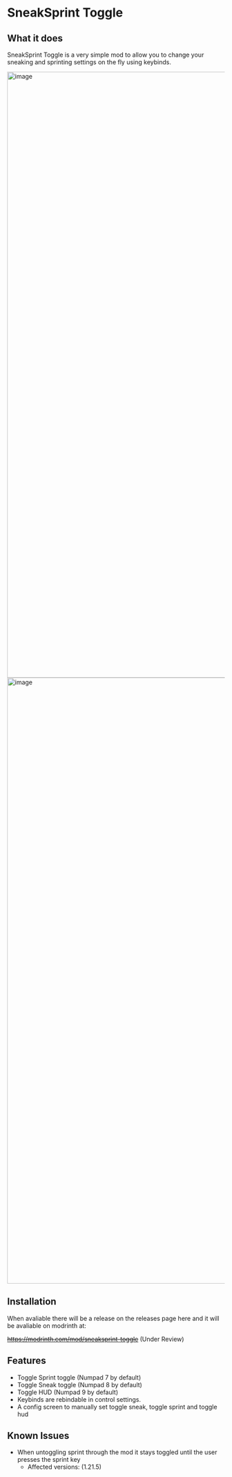 # SneakSprint Toggle
## What it does
SneakSprint Toggle is a very simple mod to allow you to change your sneaking and sprinting settings on the fly using keybinds.

<img width="2560" height="1404" alt="image" src="https://github.com/user-attachments/assets/1bcae442-43fa-4023-8f6a-06cd0892fe2a" />

<img width="2560" height="1404" alt="image" src="https://github.com/user-attachments/assets/fbd901f3-4b60-4190-a0dd-d19e103d9ac4" />


## Installation
When avaliable there will be a release on the releases page here and it will be avaliable on modrinth at:

~~https://modrinth.com/mod/sneaksprint-toggle~~ (Under Review)

## Features
- Toggle Sprint toggle (Numpad 7 by default)
- Toggle Sneak toggle (Numpad 8 by default)
- Toggle HUD (Numpad 9 by default)
- Keybinds are rebindable in control settings.
- A config screen to manually set toggle sneak, toggle sprint and toggle hud

## Known Issues
- When untoggling sprint through the mod it stays toggled until the user presses the sprint key
  - Affected versions: (1.21.5)
